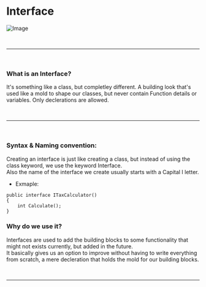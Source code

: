 # Interface

![Image](https://d8it4huxumps7.cloudfront.net/bites/wp-content/banners/2022/2/620e4a30635f1_difference_between_abstract_class_and_interface_in_c.png)

<br><hr><br>

### What is an Interface?
It's something like a class, but completley different.
A building look that's used like a mold to shape our classes, but never contain Function details or variables.
Only declerations are allowed.


<br><hr><br>

### Syntax & Naming convention:

Creating an interface is just like creating a class, but instead of using the class keyword, we use the keyword Interface.  
Also the name of the interface we create usually starts with a Capital I letter.

* Exmaple:

```
public interface ITaxCalculator()
{
	int Calculate();
}
```


### Why do we use it?

Interfaces are used to add the building blocks to some functionality that might not exists currently, but added in the future.  
It basically gives us an option to improve without having to write everything from scratch, a mere decleration that holds the mold for our building blocks.  


<br><hr><br>

